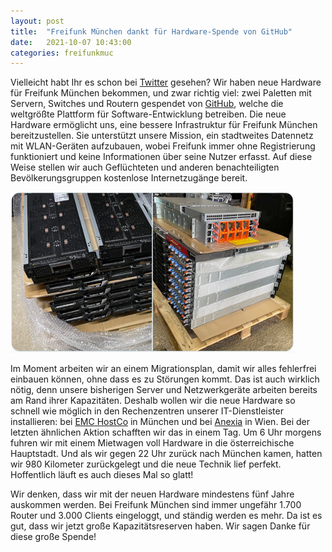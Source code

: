 ```yaml
---
layout: post
title:  "Freifunk München dankt für Hardware-Spende von GitHub"
date:   2021-10-07 10:43:00
categories: freifunkmuc
---
```


Vielleicht habt Ihr es schon bei [Twitter](https://twitter.com/FreifunkMUC/status/1406616494230880256?s=20) gesehen?
Wir haben neue Hardware für Freifunk München bekommen, und zwar richtig viel:
zwei Paletten mit Servern, Switches und Routern gespendet von [GitHub](https://github.com/), welche die weltgrößte Plattform für Software-Entwicklung betreiben.
Die neue Hardware ermöglicht uns, eine bessere Infrastruktur für Freifunk München bereitzustellen.
Sie unterstützt unsere Mission, ein stadtweites Datennetz mit WLAN-Geräten aufzubauen,
wobei Freifunk immer ohne Registrierung funktioniert und keine Informationen über seine Nutzer erfasst.
Auf diese Weise stellen wir auch Geflüchteten und anderen benachteiligten Bevölkerungsgruppen kostenlose Internetzugänge bereit.

![Server](/assets/servers-github.png)

Im Moment arbeiten wir an einem Migrationsplan, damit wir alles fehlerfrei einbauen können, ohne dass es zu Störungen kommt.
Das ist auch wirklich nötig, denn unsere bisherigen Server und Netzwerkgeräte arbeiten bereits am Rand ihrer Kapazitäten.
Deshalb wollen wir die neue Hardware so schnell wie möglich in den Rechenzentren unserer IT-Dienstleister installieren:
bei [EMC HostCo](https://emc-hostco.de/de/) in München und bei [Anexia](https://anexia.com/de/) in Wien.
Bei der letzten ähnlichen Aktion schafften wir das in einem Tag.
Um 6 Uhr morgens fuhren wir mit einem Mietwagen voll Hardware in die österreichische Hauptstadt.
Und als wir gegen 22 Uhr zurück nach München kamen, hatten wir 980 Kilometer zurückgelegt und die neue Technik lief perfekt.
Hoffentlich läuft es auch dieses Mal so glatt!

Wir denken, dass wir mit der neuen Hardware mindestens fünf Jahre auskommen werden.
Bei Freifunk München sind immer ungefähr 1.700 Router und 3.000 Clients eingeloggt, und ständig werden es mehr.
Da ist es gut, dass wir jetzt große Kapazitätsreserven haben. Wir sagen Danke für diese große Spende!
